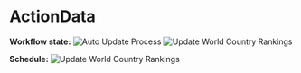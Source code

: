 # ActionData

**Workflow state:** ![Auto Update Process](https://github.com/web-sys1/ActionData/workflows/Auto%20Update%20Process/badge.svg) ![Update World Country Rankings](https://github.com/web-sys1/ActionData/workflows/Update%20World%20Country%20Rankings/badge.svg)

**Schedule:** ![Update World Country Rankings](https://github.com/web-sys1/ActionData/workflows/Update%20World%20Country%20Rankings/badge.svg?event=schedule)
